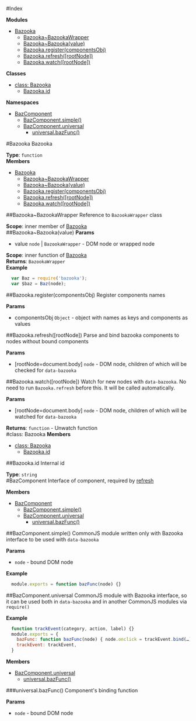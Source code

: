 #Index

**Modules**

* [Bazooka](#module_Bazooka)
  * [Bazooka~BazookaWrapper](#module_Bazooka..BazookaWrapper)
  * [Bazooka~Bazooka(value)](#module_Bazooka..Bazooka)
  * [Bazooka.register(componentsObj)](#module_Bazooka.register)
  * [Bazooka.refresh([rootNode])](#module_Bazooka.refresh)
  * [Bazooka.watch([rootNode])](#module_Bazooka.watch)

**Classes**

* [class: Bazooka](#Bazooka)
  * [Bazooka.id](#Bazooka.id)

**Namespaces**

* [BazComponent](#BazComponent)
  * [BazComponent.simple()](#BazComponent.simple)
  * [BazComponent.universal](#BazComponent.universal)
    * [universal.bazFunc()](#BazComponent.universal.bazFunc)
 
<a name="module_Bazooka"></a>
#Bazooka
Bazooka

**Type**: `function`  
**Members**

* [Bazooka](#module_Bazooka)
  * [Bazooka~BazookaWrapper](#module_Bazooka..BazookaWrapper)
  * [Bazooka~Bazooka(value)](#module_Bazooka..Bazooka)
  * [Bazooka.register(componentsObj)](#module_Bazooka.register)
  * [Bazooka.refresh([rootNode])](#module_Bazooka.refresh)
  * [Bazooka.watch([rootNode])](#module_Bazooka.watch)

<a name="module_Bazooka..BazookaWrapper"></a>
##Bazooka~BazookaWrapper
Reference to `BazookaWrapper` class

**Scope**: inner member of [Bazooka](#module_Bazooka)  
<a name="module_Bazooka..Bazooka"></a>
##Bazooka~Bazooka(value)
**Params**

- value `node` | `BazookaWrapper` - DOM node or wrapped node  

**Scope**: inner function of [Bazooka](#module_Bazooka)  
**Returns**: `BazookaWrapper`  
**Example**  
```javascript
  var Baz = require('bazooka');
  var $baz = Baz(node);
```

<a name="module_Bazooka.register"></a>
##Bazooka.register(componentsObj)
Register components names

**Params**

- componentsObj `Object` - object with names as keys and components as values  

<a name="module_Bazooka.refresh"></a>
##Bazooka.refresh([rootNode])
Parse and bind bazooka components to nodes without bound components

**Params**

- \[rootNode=document.body\] `node` - DOM node, children of which will be checked for `data-bazooka`  

<a name="module_Bazooka.watch"></a>
##Bazooka.watch([rootNode])
Watch for new nodes with `data-bazooka`. No need to run `Bazooka.refresh` before this. It will be called automatically.

**Params**

- \[rootNode=document.body\] `node` - DOM node, children of which will be watched for `data-bazooka`  

**Returns**: `function` - Unwatch function  
<a name="Bazooka"></a>
#class: Bazooka
**Members**

* [class: Bazooka](#Bazooka)
  * [Bazooka.id](#Bazooka.id)

<a name="Bazooka.id"></a>
##Bazooka.id
Internal id

**Type**: `string`  
<a name="BazComponent"></a>
#BazComponent
Interface of component, required by [refresh](#module_Bazooka.refresh)

**Members**

* [BazComponent](#BazComponent)
  * [BazComponent.simple()](#BazComponent.simple)
  * [BazComponent.universal](#BazComponent.universal)
    * [universal.bazFunc()](#BazComponent.universal.bazFunc)

<a name="BazComponent.simple"></a>
##BazComponent.simple()
CommonJS module written only with Bazooka interface to be used with `data-bazooka`

**Params**

-  `node` - bound DOM node  

**Example**  
```javascript
  module.exports = function bazFunc(node) {}
```

<a name="BazComponent.universal"></a>
##BazComponent.universal
CommonJS module with Bazooka interface, so it can be used both in `data-bazooka`
and in another CommonJS modules via `require()`

**Example**  
```javascript
  function trackEvent(category, action, label) {}
  module.exports = {
    bazFunc: function bazFunc(node) { node.onclick = trackEvent.bind(…) },
    trackEvent: trackEvent,
  }
```

**Members**

* [BazComponent.universal](#BazComponent.universal)
  * [universal.bazFunc()](#BazComponent.universal.bazFunc)

<a name="BazComponent.universal.bazFunc"></a>
###universal.bazFunc()
Component's binding function

**Params**

-  `node` - bound DOM node  

